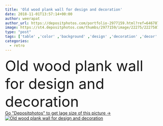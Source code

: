 ```yaml
---
title: 'Old wood plank wall for design and decoration'
date: 2018-11-01T13:57:14+00:00
author: weerapat
author_url: https://depositphotos.com/portfolio-2977159.html?ref=64678756
image: https://st4.depositphotos.com/thumbs/2977159/image/22275/222758798/api_thumb_450.jpg?forcejpeg=true
type: "post"
tags: ['table' ,'color' ,'background' ,'design' ,'decoration' ,'decor' ,'nature' ,'abstract' ,'texture' ,'vertical' ,'natural' ,'brown' ,'wooden' ,'board' ,'pattern' ,'dark' ,'grunge' ,'old' ,'retro' ,'rustic' ,'vintage' ,'trunk' ,'backdrop' ,'exterior' ,'structure' ,'wall' ,'interior' ,'panel' ,'grain' ,'wood' ,'material' ,'textured' ,'weathered' ,'surface' ,'hardwood' ,'timber' ,'plank' ,'floor' ,'rough' ,'oak' ,'hard' ,'laminate' ,'woodgrain' ]
categories: 
  - retro
---
```

<div aling="center">
            <font size="60"> Old wood plank wall for design and decoration</font>   
</div>
<div>
    <a href='https://depositphotos.com/222758798/stock-photo-old-wood-plank-wall-design.html?ref=64678756' target=_blank > Go "Depositphotos" to get lage size of this picture ->
        <img href='https://depositphotos.com/222758798/stock-photo-old-wood-plank-wall-design.html?ref=64678756' src='https://st4.depositphotos.com/2977159/22275/i/950/depositphotos_222758798-stock-photo-old-wood-plank-wall-design.jpg?forcejpeg=true' alt='Old wood plank wall for design and decoration' >
    </a>
</div>
